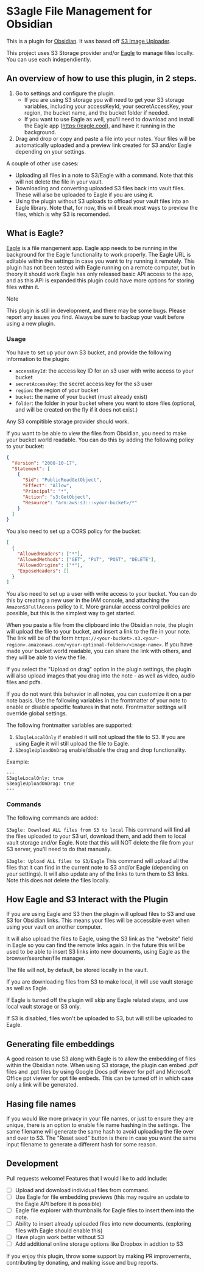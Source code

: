 # S3agle File Management for Obsidian

This is a plugin for [Obsidian](https://obsidian.md). It was based off [S3 Image Uploader](https://github.com/jvsteiner/s3-image-uploader).

This project uses S3 Storage provider and/or [Eagle](https://eagle.cool/) to manage files locally. You can use each independiently.

## An overview of how to use this plugin, in 2 steps.

1. Go to settings and configure the plugin.
   - If you are using S3 storage you will need to get your S3 storage variables, including your accessKeyId, your secretAccessKey, your region, the bucket name, and the bucket folder if needed.
   - If you want to use Eagle as well, you'll need to download and install the Eagle app (https://eagle.cool), and have it running in the background.
2. Drag and drop or copy and paste a file into your notes. Your files will be automatically uploaded and a preview link created for S3 and/or Eagle depending on your settings.

A couple of other use cases:

- Uploading all files in a note to S3/Eagle with a command. Note that this will not delete the file in your vault.
- Downloading and converting uploaded S3 files back into vault files. These will also be uploaded to Eagle if you are using it.
- Using the plugin without S3 uploads to offload your vault files into an Eagle library. Note that, for now, this will break most ways to preview the files, which is why S3 is recomended.

## What is Eagle?

[Eagle](https://eagle.cool/) is a file mangement app. Eagle app needs to be running in the background for the Eagle functionality to work properly. The Eagle URL is editable within the settings in case you want to try running it remotely. This plugin has not been tested with Eagle running on a remote computer, but in theory it should work Eagle has only released basic API access to the app, and as this API is expanded this plugin could have more options for storing files within it.

> [!NOTE]
> This plugin is still in development, and there may be some bugs. Please report any issues you find. Always be sure to backup your vault before using a new plugin.

### Usage

You have to set up your own S3 bucket, and provide the following information to the plugin:

- `accessKeyId`: the access key ID for an s3 user with write access to your bucket
- `secretAccessKey`: the secret access key for the s3 user
- `region`: the region of your bucket
- `bucket`: the name of your bucket (must already exist)
- `folder`: the folder in your bucket where you want to store files (optional, and will be created on the fly if it does not exist.)

Any S3 compitible storage provider should work.

If you want to be able to view the files from Obsidian, you need to make your bucket world readable. You can do this by adding the following policy to your bucket:

```json
{
  "Version": "2008-10-17",
  "Statement": [
    {
      "Sid": "PublicReadGetObject",
      "Effect": "Allow",
      "Principal": "*",
      "Action": "s3:GetObject",
      "Resource": "arn:aws:s3:::<your-bucket>/*"
    }
  ]
}
```

You also need to set up a CORS policy for the bucket:

```json
[
  {
    "AllowedHeaders": ["*"],
    "AllowedMethods": ["GET", "PUT", "POST", "DELETE"],
    "AllowedOrigins": ["*"],
    "ExposeHeaders": []
  }
]
```

You also need to set up a user with write access to your bucket. You can do this by creating a new user in the IAM console, and attaching the `AmazonS3FullAccess` policy to it. More granular access control policies are possible, but this is the simplest way to get started.

When you paste a file from the clipboard into the Obsidian note, the plugin will upload the file to your bucket, and insert a link to the file in your note. The link will be of the form `https://<your-bucket>.s3.<your-region>.amazonaws.com/<your-optional-folder>/<image-name>`. If you have made your bucket world readable, you can share the link with others, and they will be able to view the file.

If you select the "Upload on drag" option in the plugin settings, the plugin will also upload images that you drag into the note - as well as video, audio files and pdfs.

If you do not want this behavior in all notes, you can customize it on a per note basis.
Use the following variables in the frontmatter of your note to enable or disable specific features in that note. Frontmatter settings will override global settings.

The following frontmatter variables are supported:

1. `S3agleLocalOnly` if enabled it will not upload the file to S3. If you are using Eagle it will still upload the file to Eagle.
2. `S3eagleUploadOnDrag` enable/disable the drag and drop functionality.

Example:

```
---
S3agleLocalOnly: true
S3eagleUploadOnDrag: true
---
```

### Commands

The following commands are added:

`S3agle: Download ALL files from S3 to local`
This command will find all the files uploaded to your S3 url, download them, and add them to local vault storage and/or Eagle. Note that this will NOT delete the file from your S3 server, you'll need to do that manually.

`S3agle: Upload ALL files to S3/Eagle`
This command will upload all the files that it can find in the current note to S3 and/or Eagle (depending on your settings). It will also update any of the links to turn them to S3 links. Note this does not delete the files locally.

## How Eagle and S3 Interact with the Plugin

If you are using Eagle and S3 then the plugin will upload files to S3 and use S3 for Obsidian links. This means your files will be accessible even when using your vault on another computer.

It will also upload the files to Eagle, using the S3 link as the "website" field in Eagle so you can find the remote links again. In the future this will be used to be able to insert S3 links into new documents, using Eagle as the browser/searcher/file manager.

The file will not, by default, be stored locally in the vault.

If you are downloading files from S3 to make local, it will use vault storage as well as Eagle.

If Eagle is turned off the plugin will skip any Eagle related steps, and use local vault storage or S3 only.

If S3 is disabled, files won't be uploaded to S3, but will still be uploaded to Eagle.

## Generating file embeddings

A good reason to use S3 along with Eagle is to allow the embedding of files within the Obsidian note. When using S3 storage, the plugin can embed .pdf files and .ppt files by using Google Docs pdf viewer for pdf and Microsoft Office ppt viewer for ppt file embeds. This can be turned off in which case only a link will be generated.

## Hasing file names

If you would like more privacy in your file names, or just to ensure they are unique, there is an option to enable file name hashing in the settings. The same filename will generate the same hash to avoid uploading the file over and over to S3. The "Reset seed" button is there in case you want the same input filename to generate a different hash for some reason.

## Development

Pull requests welcome! Features that I would like to add include:

- [ ] Upload and download individual files from command.
- [ ] Use Eagle for file embedding previews (this may require an update to the Eagle API before it is possible)
- [ ] Eagle file explorer with thumbnails for Eagle files to insert them into the note.
- [ ] Ability to insert already uploaded files into new documents. (exploring files with Eagle should enable this)
- [ ] Have plugin work better without S3
- [ ] Add additional online storage options like Dropbox in addtion to S3

If you enjoy this plugin, throw some support by making PR improvements, contributing by donating, and making issue and bug reports.
